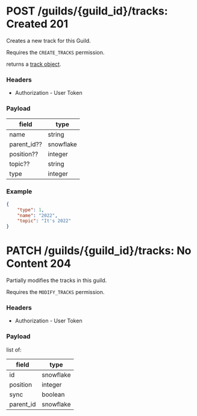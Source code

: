 # POST /guilds/{guild_id}/tracks: Created 201
Creates a new track for this Guild.

Requires the `CREATE_TRACKS` permission.

returns a [track object](../../objects/track.md#track-object).

### Headers

* Authorization - User Token

### Payload

| field         | type      |
| ------------- | --------- |
| name          | string    |
| parent_id??   | snowflake |
| position??    | integer   |
| topic??       | string    |
| type          | integer   |

### Example

```json
{
    "type": 1,
    "name": "2022",
    "topic": "It's 2022"
}
```

# PATCH /guilds/{guild_id}/tracks: No Content 204
Partially modifies the tracks in this guild.

Requires the `MODIFY_TRACKS` permission.

### Headers

* Authorization - User Token

### Payload
list of:

| field     | type      |
| --------- | --------- |
| id        | snowflake |
| position  | integer   |
| sync      | boolean   |
| parent_id | snowflake |
